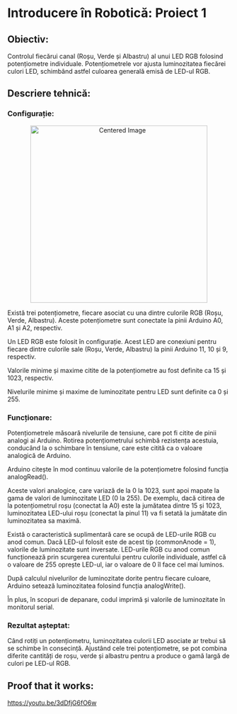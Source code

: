 # Introducere în Robotică: Proiect 1

## Obiectiv:
Controlul fiecărui canal (Roșu, Verde și Albastru) al unui LED RGB folosind potențiometre individuale. Potențiometrele vor ajusta luminozitatea fiecărei culori LED, schimbând astfel culoarea generală emisă de LED-ul RGB.

## Descriere tehnică:
### Configurație:

<p align="center">
  <img src="../media/Project 1.jpg" alt="Centered Image" width="400"/>
</p>

Există trei potențiometre, fiecare asociat cu una dintre culorile RGB (Roșu, Verde, Albastru). Aceste potențiometre sunt conectate la pinii Arduino A0, A1 și A2, respectiv.

Un LED RGB este folosit în configurație. Acest LED are conexiuni pentru fiecare dintre culorile sale (Roșu, Verde, Albastru) la pinii Arduino 11, 10 și 9, respectiv.

Valorile minime și maxime citite de la potențiometre au fost definite ca 15 și 1023, respectiv.

Nivelurile minime și maxime de luminozitate pentru LED sunt definite ca 0 și 255.

### Funcționare:

Potențiometrele măsoară nivelurile de tensiune, care pot fi citite de pinii analogi ai Arduino. Rotirea potențiometrului schimbă rezistența acestuia, conducând la o schimbare în tensiune, care este citită ca o valoare analogică de Arduino.

Arduino citește în mod continuu valorile de la potențiometre folosind funcția analogRead().

Aceste valori analogice, care variază de la 0 la 1023, sunt apoi mapate la gama de valori de luminozitate LED (0 la 255). De exemplu, dacă citirea de la potențiometrul roșu (conectat la A0) este la jumătatea dintre 15 și 1023, luminozitatea LED-ului roșu (conectat la pinul 11) va fi setată la jumătate din luminozitatea sa maximă.

Există o caracteristică suplimentară care se ocupă de LED-urile RGB cu anod comun. Dacă LED-ul folosit este de acest tip (commonAnode = 1), valorile de luminozitate sunt inversate. LED-urile RGB cu anod comun funcționează prin scurgerea curentului pentru culorile individuale, astfel că o valoare de 255 oprește LED-ul, iar o valoare de 0 îl face cel mai luminos.

După calculul nivelurilor de luminozitate dorite pentru fiecare culoare, Arduino setează luminozitatea folosind funcția analogWrite().

În plus, în scopuri de depanare, codul imprimă și valorile de luminozitate în monitorul serial.

### Rezultat așteptat:
Când rotiți un potențiometru, luminozitatea culorii LED asociate ar trebui să se schimbe în consecință. Ajustând cele trei potențiometre, se pot combina diferite cantități de roșu, verde și albastru pentru a produce o gamă largă de culori pe LED-ul RGB.

## Proof that it works:

https://youtu.be/3dDfjG6fO6w
